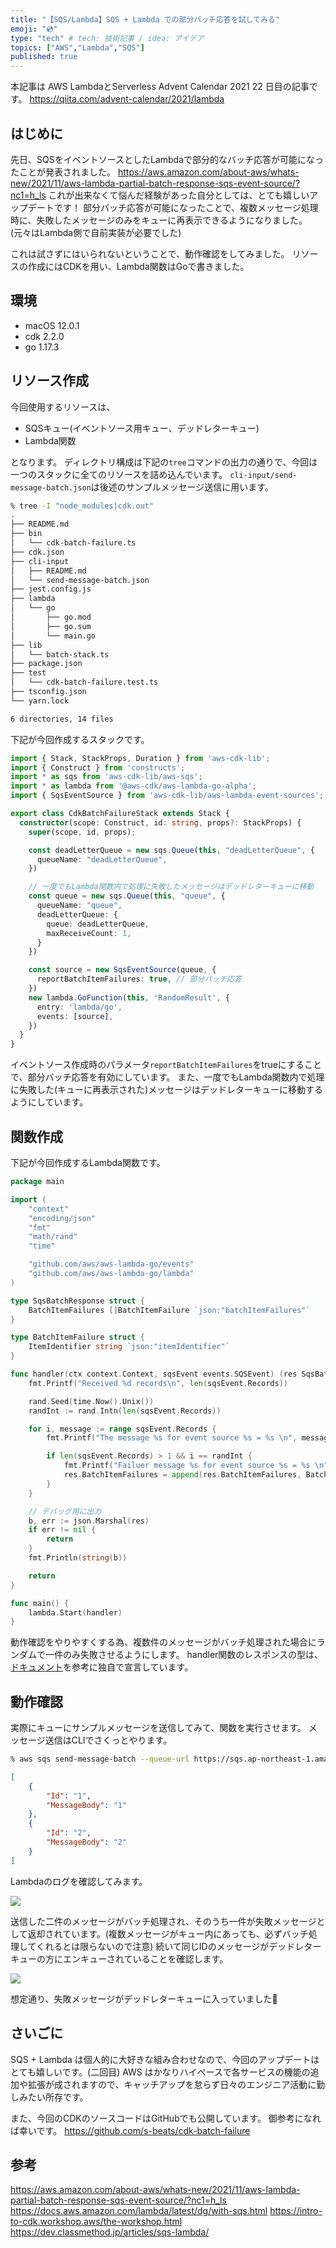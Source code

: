 ```yaml
---
title: "【SQS/Lambda】SQS + Lambda での部分バッチ応答を試してみる"
emoji: "💿"
type: "tech" # tech: 技術記事 / idea: アイデア
topics: ["AWS","Lambda","SQS"]
published: true
---
```


本記事は AWS LambdaとServerless Advent Calendar 2021 22 日目の記事です。
https://qiita.com/advent-calendar/2021/lambda

## はじめに

先日、SQSをイベントソースとしたLambdaで部分的なバッチ応答が可能になったことが発表されました。
https://aws.amazon.com/about-aws/whats-new/2021/11/aws-lambda-partial-batch-response-sqs-event-source/?nc1=h_ls
これが出来なくて悩んだ経験があった自分としては、とても嬉しいアップデートです！
部分バッチ応答が可能になったことで、複数メッセージ処理時に、失敗したメッセージのみをキューに再表示できるようになりました。(元々はLambda側で自前実装が必要でした)

これは試さずにはいられないということで、動作確認をしてみました。
リソースの作成にはCDKを用い、Lambda関数はGoで書きました。

## 環境

- macOS 12.0.1
- cdk 2.2.0
- go 1.17.3

## リソース作成

今回使用するリソースは、

- SQSキュー(イベントソース用キュー、デッドレターキュー)
- Lambda関数

となります。
ディレクトリ構成は下記の`tree`コマンドの出力の通りで、今回は一つのスタックに全てのリソースを詰め込んでいます。
`cli-input/send-message-batch.json`は後述のサンプルメッセージ送信に用います。

```sh
% tree -I "node_modules|cdk.out"
.
├── README.md
├── bin
│   └── cdk-batch-failure.ts
├── cdk.json
├── cli-input
│   ├── README.md
│   └── send-message-batch.json
├── jest.config.js
├── lambda
│   └── go
│       ├── go.mod
│       ├── go.sum
│       └── main.go
├── lib
│   └── batch-stack.ts
├── package.json
├── test
│   └── cdk-batch-failure.test.ts
├── tsconfig.json
└── yarn.lock

6 directories, 14 files
```

下記が今回作成するスタックです。

```typescript:batch-stack.ts
import { Stack, StackProps, Duration } from 'aws-cdk-lib';
import { Construct } from 'constructs';
import * as sqs from 'aws-cdk-lib/aws-sqs';
import * as lambda from '@aws-cdk/aws-lambda-go-alpha';
import { SqsEventSource } from 'aws-cdk-lib/aws-lambda-event-sources';

export class CdkBatchFailureStack extends Stack {
  constructor(scope: Construct, id: string, props?: StackProps) {
    super(scope, id, props);

    const deadLetterQueue = new sqs.Queue(this, "deadLetterQueue", {
      queueName: "deadLetterQueue",
    })

    // 一度でもLambda関数内で処理に失敗したメッセージはデッドレターキューに移動
    const queue = new sqs.Queue(this, "queue", {
      queueName: "queue",
      deadLetterQueue: {
        queue: deadLetterQueue,
        maxReceiveCount: 1,
      }
    })

    const source = new SqsEventSource(queue, {
      reportBatchItemFailures: true, // 部分バッチ応答
    })
    new lambda.GoFunction(this, 'RandomResult', {
      entry: 'lambda/go',
      events: [source],
    })
  }
}
```

イベントソース作成時のパラメータ`reportBatchItemFailures`をtrueにすることで、部分バッチ応答を有効にしています。
また、一度でもLambda関数内で処理に失敗した(キューに再表示された)メッセージはデッドレターキューに移動するようにしています。

## 関数作成

下記が今回作成するLambda関数です。

```go:lambda/go/main.go
package main

import (
	"context"
	"encoding/json"
	"fmt"
	"math/rand"
	"time"

	"github.com/aws/aws-lambda-go/events"
	"github.com/aws/aws-lambda-go/lambda"
)

type SqsBatchResponse struct {
	BatchItemFailures []BatchItemFailure `json:"batchItemFailures"`
}

type BatchItemFailure struct {
	ItemIdentifier string `json:"itemIdentifier"`
}

func handler(ctx context.Context, sqsEvent events.SQSEvent) (res SqsBatchResponse, err error) {
	fmt.Printf("Received %d records\n", len(sqsEvent.Records))

	rand.Seed(time.Now().Unix())
	randInt := rand.Intn(len(sqsEvent.Records))

	for i, message := range sqsEvent.Records {
		fmt.Printf("The message %s for event source %s = %s \n", message.MessageId, message.EventSource, message.Body)

		if len(sqsEvent.Records) > 1 && i == randInt {
			fmt.Printf("Failuer message %s for event source %s = %s \n", message.MessageId, message.EventSource, message.Body)
			res.BatchItemFailures = append(res.BatchItemFailures, BatchItemFailure{message.MessageId})
		}
	}

	// デバッグ用に出力
	b, err := json.Marshal(res)
	if err != nil {
		return
	}
	fmt.Println(string(b))

	return
}

func main() {
	lambda.Start(handler)
}
```

動作確認をやりやすくする為、複数件のメッセージがバッチ処理された場合にランダムで一件のみ失敗させるようにします。
handler関数のレスポンスの型は、[ドキュメント](https://docs.aws.amazon.com/lambda/latest/dg/with-sqs.html)を参考に独自で宣言しています。

## 動作確認

実際にキューにサンプルメッセージを送信してみて、関数を実行させます。
メッセージ送信はCLIでさくっとやります。

```sh
% aws sqs send-message-batch --queue-url https://sqs.ap-northeast-1.amazonaws.com/${ACCOUNT_ID}/queue --entries file://cli-input/send-message-batch.json
```

```json:cli-input/send-message-batch.json
[
    {
        "Id": "1",
        "MessageBody": "1"
    },
    {
        "Id": "2",
        "MessageBody": "2"
    }
]
```

Lambdaのログを確認してみます。

![](https://storage.googleapis.com/zenn-user-upload/7160c863777a-20211218.png)

送信した二件のメッセージがバッチ処理され、そのうち一件が失敗メッセージとして返却されています。(複数メッセージがキュー内にあっても、必ずバッチ処理してくれるとは限らないので注意)
続いて同じIDのメッセージがデッドレターキューの方にエンキューされていることを確認します。

![](https://storage.googleapis.com/zenn-user-upload/b7d9d2545f85-20211218.png)

想定通り、失敗メッセージがデッドレターキューに入っていました🎊

## さいごに

SQS + Lambda は個人的に大好きな組み合わせなので、今回のアップデートはとても嬉しいです。(二回目)
AWS はかなりハイペースで各サービスの機能の追加や拡張が成されますので、キャッチアップを怠らず日々のエンジニア活動に勤しみたい所存です。

また、今回のCDKのソースコードはGitHubでも公開しています。
御参考になれば幸いです。
https://github.com/s-beats/cdk-batch-failure

## 参考

https://aws.amazon.com/about-aws/whats-new/2021/11/aws-lambda-partial-batch-response-sqs-event-source/?nc1=h_ls
https://docs.aws.amazon.com/lambda/latest/dg/with-sqs.html
https://intro-to-cdk.workshop.aws/the-workshop.html
https://dev.classmethod.jp/articles/sqs-lambda/
